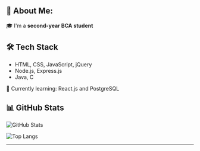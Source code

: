 ## 💫 About Me:


🎓 I'm a **second-year BCA student** 


  ## 🛠️ Tech Stack

- HTML, CSS, JavaScript, jQuery
- Node.js, Express.js
- Java, C

🌱 Currently learning: React.js and PostgreSQL


## 📊 GitHub Stats

![GitHub Stats](https://github-readme-stats.vercel.app/api?username=Paade7&show_icons=true&theme=tokyonight)

![Top Langs](https://github-readme-stats.vercel.app/api/top-langs/?username=Paade7&layout=compact&theme=tokyonight)




---

